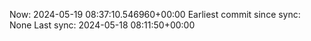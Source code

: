 Now: 2024-05-19 08:37:10.546960+00:00 Earliest commit since sync: None Last sync: 2024-05-18 08:11:50+00:00
